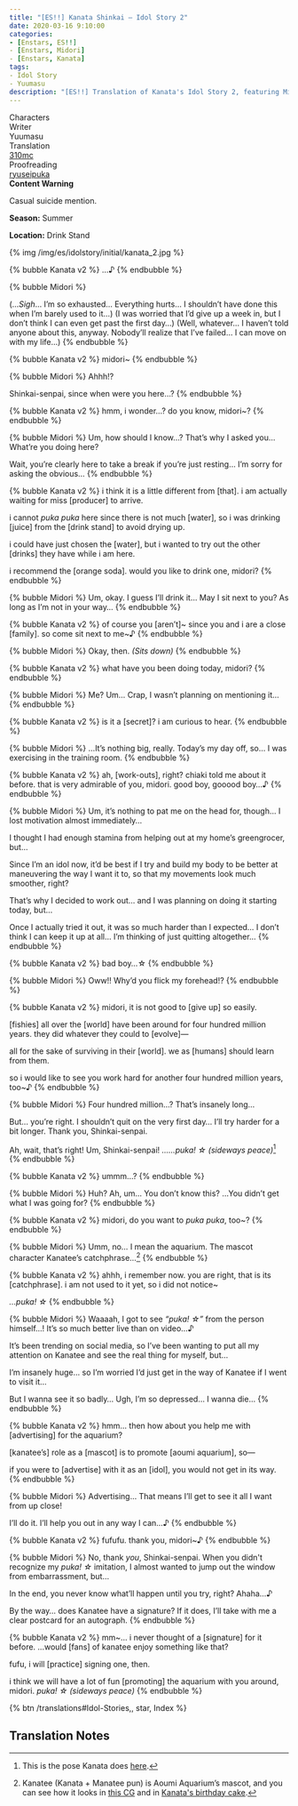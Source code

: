 ```yaml
---
title: "[ES!!] Kanata Shinkai – Idol Story 2"
date: 2020-03-16 9:10:00
categories:
- [Enstars, ES!!]
- [Enstars, Midori]
- [Enstars, Kanata]
tags:
- Idol Story
- Yuumasu
description: "[ES!!] Translation of Kanata's Idol Story 2, featuring Midori."
---
```

<div class="three-wrapper" style="--storyColor:#965e7d;--storyColor-rgb:150,94,125;--storyColor-h:326.8;--storyColor-s: 23%;--storyColor-l:47.8%;">
    <div class="info-area">
        <div class="info">
            <div class="info-item characters">
                <div class="label">
                    Characters
                </div>
                <div class="value">
                <a href="/categories/Enstars/Kanata" character="Kanata"></a>
				<a href="/categories/Enstars/Midori" character="Midori"></a>                
                </div>
            </div>
            <div class="info-item one">
                <div class="label">
                    Writer
                </div>
                <div class="value">
                    Yuumasu
                </div>
            </div>
            <div class="info-item two">
                <div class="label">
                    Translation
                </div>
                <div class="value">
                    <a href="/about">310mc</a>
                </div>
            </div>
            <div class="info-item three">
                <div class="label">
                   Proofreading
                </div>
                <div class="value">
                    <a href="https://ryuseipuka.notion.site/proofed-by-ryuseipuka-020757643ea94baabea5e7d21f325a8b" target="_blank">ryuseipuka</a>
                </div>
            </div>
        </div>
    </div>
</div>

<!-- more -->

<div class="msr-cw">
    <span><b>Content Warning</b></span>
    <p>Casual suicide mention.</p>
</div>

<div class="msr-season summer">
    <p><span><b>Season:</b> Summer</span></p>
</div>

<div class="msr-location">
    <p><span><b>Location:</b> Drink Stand</span></p>
</div>

{% img /img/es/idolstory/initial/kanata_2.jpg %}

{% bubble Kanata v2 %}
…♪
{% endbubble %}

{% bubble Midori %}
<th>(…<em>Sigh</em>… I’m so exhausted… Everything hurts… I shouldn’t have done this when I’m barely used to it…)</th>

<th>(I was worried that I’d give up a week in, but I don’t think I can even get past the first day…)</th>

<th>(Well, whatever… I haven’t told anyone about this, anyway. Nobody’ll realize that I’ve failed… I can move on with my life…)</th>
{% endbubble %}

{% bubble Kanata v2 %}
midori~
{% endbubble %}

{% bubble Midori %}
Ahhh!?

Shinkai-senpai, since when were you here…?
{% endbubble %}

{% bubble Kanata v2 %}
hmm, i wonder…? do you know, midori~?
{% endbubble %}

{% bubble Midori %}
Um, how should I know…? That’s why I asked you… What’re you doing here?

Wait, you’re clearly here to take a break if you’re just resting… I’m sorry for asking the obvious…
{% endbubble %}

{% bubble Kanata v2 %}
i think it is a little different from [that]. i am actually waiting for miss [producer] to arrive.

i cannot *puka puka* here since there is not much [water], so i was drinking [juice] from the [drink stand] to avoid drying up.

i could have just chosen the [water], but i wanted to try out the other [drinks] they have while i am here.

i recommend the [orange soda]. would you like to drink one, midori?
{% endbubble %}

{% bubble Midori %}
Um, okay. I guess I’ll drink it… May I sit next to you? As long as I’m not in your way…
{% endbubble %}

{% bubble Kanata v2 %}
of course you [aren’t]\~ since you and i are a close [family]. so come sit next to me\~♪
{% endbubble %}

{% bubble Midori %}
Okay, then. *<th>(Sits down)</th>*
{% endbubble %}

{% bubble Kanata v2 %}
what have you been doing today, midori?
{% endbubble %}

{% bubble Midori %}
Me? Um… Crap, I wasn’t planning on mentioning it…
{% endbubble %}

{% bubble Kanata v2 %}
is it a [secret]? i am curious to hear.
{% endbubble %}

{% bubble Midori %}
…It’s nothing big, really. Today’s my day off, so… I was exercising in the training room.
{% endbubble %}

{% bubble Kanata v2 %}
ah, [work-outs], right? chiaki told me about it before. that is very admirable of you, midori. good boy, gooood boy…♪
{% endbubble %}

{% bubble Midori %}
Um, it’s nothing to pat me on the head for, though… I lost motivation almost immediately…

I thought I had enough stamina from helping out at my home’s greengrocer, but…

Since I’m an idol now, it’d be best if I try and build my body to be better at maneuvering the way I want it to, so that my movements look much smoother, right?

That’s why I decided to work out… and I was planning on doing it starting today, but…

Once I actually tried it out, it was so much harder than I expected… I don’t think I can keep it up at all… I’m thinking of just quitting altogether…
{% endbubble %}

{% bubble Kanata v2 %}
bad boy…☆
{% endbubble %}

{% bubble Midori %}
Oww!! Why’d you flick my forehead!?
{% endbubble %}

{% bubble Kanata v2 %}
midori, it is not good to [give up] so easily.

[fishies] all over the [world] have been around for four hundred million years. they did whatever they could to [evolve]—

all for the sake of surviving in their [world]. we as [humans] should learn from them.

so i would like to see you work hard for another four hundred million years, too~♪
{% endbubble %}

{% bubble Midori %}
Four hundred million…? That’s insanely long…

But… you’re right. I shouldn’t quit on the very first day… I’ll try harder for a bit longer. Thank you, Shinkai-senpai.

Ah, wait, that’s right! Um, Shinkai-senpai! <em>……puka! ☆ <th>(sideways peace)</th></em>[^1]
{% endbubble %}

{% bubble Kanata v2 %}
ummm…?
{% endbubble %}

{% bubble Midori %}
Huh? Ah, um… You don’t know this? …You didn’t get what I was going for?
{% endbubble %}

{% bubble Kanata v2 %}
midori, do you want to *puka puka*, too~?
{% endbubble %}

{% bubble Midori %}
Umm, no… I mean the aquarium. The mascot character Kanatee’s catchphrase…[^2]
{% endbubble %}

{% bubble Kanata v2 %}
ahhh, i remember now. you are right, that is its [catchphrase]. i am not used to it yet, so i did not notice~

<em>…puka! ☆</em>
{% endbubble %}

{% bubble Midori %}
Waaaah, I got to see *“puka! ☆”* from the person himself…! It’s so much better live than on video…♪

It’s been trending on social media, so I’ve been wanting to put all my attention on Kanatee and see the real thing for myself, but…

I’m insanely huge… so I’m worried I’d just get in the way of Kanatee if I went to visit it…

But I wanna see it so badly… Ugh, I’m so depressed… I wanna die…
{% endbubble %}

{% bubble Kanata v2 %}
hmm… then how about you help me with [advertising] for the aquarium?

[kanatee’s] role as a [mascot] is to promote [aoumi aquarium], so—

if you were to [advertise] with it as an [idol], you would not get in its way.
{% endbubble %}

{% bubble Midori %}
Advertising… That means I’ll get to see it all I want from up close!

I’ll do it. I’ll help you out in any way I can…♪
{% endbubble %}

{% bubble Kanata v2 %}
fufufu. thank you, midori~♪
{% endbubble %}

{% bubble Midori %}
No, thank <em>you</em>, Shinkai-senpai. When you didn't recognize my *puka! ☆* imitation, I almost wanted to jump out the window from embarrassment, but…

In the end, you never know what’ll happen until you try, right? Ahaha…♪

By the way… does Kanatee have a signature? If it does, I’ll take with me a clear postcard for an autograph.
{% endbubble %}

{% bubble Kanata v2 %}
mm~… i never thought of a [signature] for it before.  …would [fans] of kanatee enjoy something like that?

fufu, i will [practice] signing one, then.

i think we will have a lot of fun [promoting] the aquarium with you around, midori. *puka! ☆ <th>(sideways peace)</th>*
{% endbubble %}

<div toc>{% btn /translations#Idol-Stories,, star, Index %}</div>

## Translation Notes

[^1]: This is the pose Kanata does <a href="https://ensemble-stars.fandom.com/wiki/(ES_Idol)_Kanata_Shinkai" target="_blank">here</a>.
[^2]: Kanatee (Kanata + Manatee pun) is Aoumi Aquarium’s mascot, and you can see how it looks in <a href="https://ensemble-stars.fandom.com/wiki/(Intertwined_Sea)_Kanata_Shinkai" target="_blank">this CG</a> and in <a href="/img/es/birthdaystory/es2/kanata/bdaycake.png" target="_blank">Kanata's birthday cake</a>.
